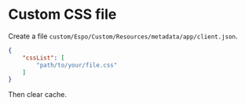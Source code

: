 # Custom CSS file

Create a file `custom/Espo/Custom/Resources/metadata/app/client.json`.

```json
{
    "cssList": [
        "path/to/your/file.css"
    ]
}
```

Then clear cache.
